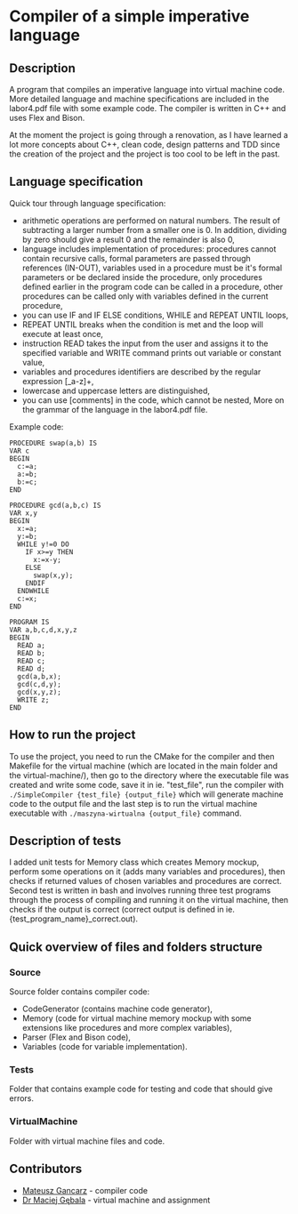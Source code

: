 # Compiler of a simple imperative language
## Description
A program that compiles an imperative language into virtual machine code. More detailed language and machine specifications are included in the labor4.pdf file with some example code. The compiler is written in C++ and uses Flex and Bison.

At the moment the project is going through a renovation, as I have learned a lot more concepts about C++, clean code, design patterns and TDD since the creation of the project and the project is too cool to be left in the past.

## Language specification

Quick tour through language specification:
- arithmetic operations are performed on natural numbers. The result of subtracting a larger number from a smaller one is 0. In addition, dividing by zero should give a result 0 and the remainder is also 0,
- language includes implementation of procedures: procedures cannot contain recursive calls, formal parameters are passed through references (IN-OUT), variables used in a procedure must be it's formal parameters or be declared inside the procedure, only procedures defined earlier in the program code can be called in a procedure, other procedures can be called only with variables defined in the current procedure,
- you can use IF and IF ELSE conditions, WHILE and REPEAT UNTIL loops, 
- REPEAT UNTIL breaks when the condition is met and the loop will execute at least once,
- instruction READ takes the input from the user and assigns it to the specified variable and WRITE command prints out variable or constant value,
- variables and procedures identifiers are described by the regular expression [_a-z]+,
- lowercase and uppercase letters are distinguished,
- you can use [comments] in the code, which cannot be nested,
More on the grammar of the language in the labor4.pdf file.

Example code:
```
PROCEDURE swap(a,b) IS
VAR c
BEGIN
  c:=a;
  a:=b;
  b:=c;
END

PROCEDURE gcd(a,b,c) IS
VAR x,y
BEGIN
  x:=a;
  y:=b;
  WHILE y!=0 DO
    IF x>=y THEN 
      x:=x-y;
    ELSE 
      swap(x,y);
    ENDIF
  ENDWHILE
  c:=x;
END

PROGRAM IS
VAR a,b,c,d,x,y,z
BEGIN
  READ a;
  READ b;
  READ c;
  READ d;
  gcd(a,b,x);
  gcd(c,d,y);
  gcd(x,y,z);
  WRITE z;
END
```

## How to run the project
To use the project, you need to run the CMake for the compiler and then Makefile for the virtual machine (which are located in the main folder and the virtual-machine/), then go to the directory where the executable file was created and write some code, save it in ie. "test_file", run the compiler with `./SimpleCompiler {test_file} {output_file}` which will generate machine code to the output file and the last step is to run the virtual machine executable with `./maszyna-wirtualna {output_file}` command.
 
## Description of tests

I added unit tests for Memory class which creates Memory mockup, perform some operations on it (adds many variables and procedures), then checks if returned values of chosen variables and procedures are correct. Second test is written in bash and involves running three test programs through the process of compiling and running it on the virtual machine, then checks if the output is correct (correct output is defined in ie. {test_program_name}_correct.out).

## Quick overview of files and folders structure

### Source

Source folder contains compiler code:
- CodeGenerator (contains machine code generator),
- Memory (code for virtual machine memory mockup with some extensions like procedures and more complex variables),
- Parser (Flex and Bison code),
- Variables (code for variable implementation).

### Tests
Folder that contains example code for testing and code that should give errors.

### VirtualMachine
Folder with virtual machine files and code.

## Contributors
* [Mateusz Gancarz](https://github.com/magancarz) - compiler code
* [Dr Maciej Gębala](https://cs.pwr.edu.pl/gebala/) - virtual machine and assignment
